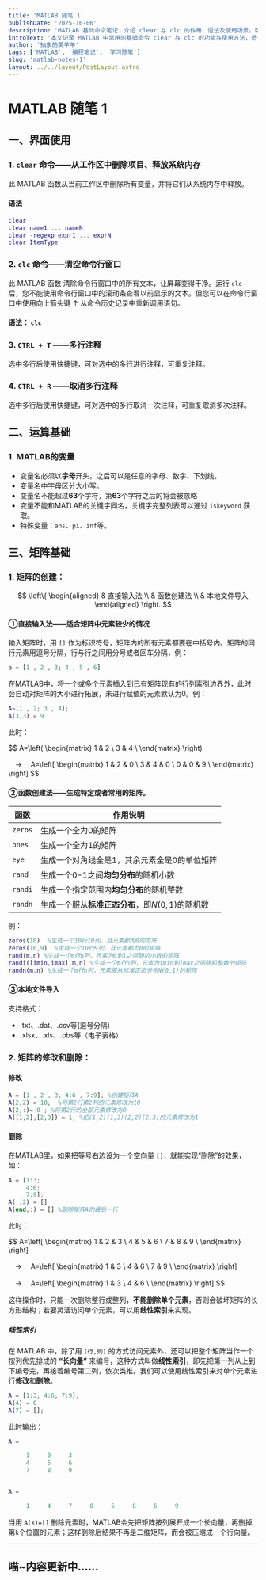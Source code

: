 ```yaml
---
title: 'MATLAB 随笔 1'
publishDate: '2025-10-06'
description: 'MATLAB 基础命令笔记：介绍 clear 与 clc 的作用、语法及使用场景，帮助初学者了解工作区与命令行的清理机制。'
introText: '本文记录 MATLAB 中常用的基础命令 clear 与 clc 的功能与使用方法，适合刚入门的同学作为日常学习随笔。'
author: '抽象的美羊羊'
tags: ['MATLAB', '编程笔记', '学习随笔'] 
slug: 'matlab-notes-1'
layout: ../../layout/PostLayout.astro
---
```







# MATLAB 随笔 1

## 一、界面使用

### 1. `clear` 命令——从工作区中删除项目、释放系统内存
此 MATLAB 函数从当前工作区中删除所有变量，并将它们从系统内存中释放。

#### 语法
```matlab
clear
clear name1 ... nameN
clear -regexp expr1 ... exprN
clear ItemType
```

### 2. `clc` 命令——清空命令行窗口

此 MATLAB 函数 清除命令行窗口中的所有文本，让屏幕变得干净。运行 `clc` 后，您不能使用命令行窗口中的滚动条查看以前显示的文本。但您可以在命令行窗口中使用向上箭头键 ↑ 从命令历史记录中重新调用语句。

#### 语法： `clc`

### 3. `CTRL + T` ——多行注释 
选中多行后使用快捷键，可对选中的多行进行注释，可重复注释。

### 4. `CTRL + R` ——取消多行注释 
选中多行后使用快捷键，可对选中的多行取消一次注释，可重复取消多次注释。

## 二、运算基础

### 1. MATLAB的变量
* 变量名必须以**字母**开头，之后可以是任意的字母、数字、下划线。
* 变量名中字母区分大小写。
* 变量名不能超过**63**个字符，第**63**个字符之后的将会被忽略
* 变量不能和MATLAB的关键字同名，关键字完整列表可以通过 `iskeyword` 获取。
* 特殊变量：`ans`、`pi`、`inf`等。

## 三、矩阵基础
    
### 1. 矩阵的创建：




$$
\left\{
\begin{aligned}
  & 直接输入法 \\
  & 函数创建法 \\
  & 本地文件导入
\end{aligned}
\right.
$$


#### ①直接输入法——适合矩阵中元素较少的情况 

输入矩阵时，用 `[]` 作为标识符号，矩阵内的所有元素都要在中括号内。矩阵的同行元素用逗号分隔，行与行之间用分号或者回车分隔，例：

```matlab
a = [1 , 2 , 3; 4 , 5 , 6]
```

在MATLAB中，将一个或多个元素插入到已有矩阵现有的行列索引边界外，此时会自动对矩阵的大小进行拓展，未进行赋值的元素默认为0。例：

```matlab
A=[1 , 2; 3 , 4];
A(3,3) = 9
```
此时：

$$
A=\left( \begin{matrix}
   1 & 2  \\
   3 & 4  \\
\end{matrix} \right)

　→　
A=\left[ \begin{matrix}
   1 & 2 & 0  \\
   3 & 4 & 0  \\
   0 & 0 & 9  \\
\end{matrix} \right]
$$

#### ②函数创建法——生成特定或者常用的矩阵。

| 函数    | 作用说明                                   |
| ------- | ----------------------------------------- |
|`zeros`|生成一个全为0的矩阵|
|`ones`|生成一个全为1的矩阵|
|`eye`|生成一个对角线全是1，其余元素全是0的单位矩阵|
|`rand`|生成一个0-1之间**均匀分布**的随机小数|
|`randi`|生成一个指定范围内**均匀分布**的随机整数|
|`randn`|生成一个服从**标准正态分布**，即$N(0,1)$的随机数|

例：

```matlab
zeros(10)  %生成一个10行10列，且元素都为0的方阵
zeros(10,9)  %生成一个10行9列，且元素都为0的矩阵
rand(m,n) %生成一个m行n列，元素为0到1之间随机小数的矩阵
randi([imin,imax],m,n) %生成一个m行n列，元素为imin到imax之间随机整数的矩阵
randn(m,n) %生成一个m行n列，元素服从标准正态分布N(0,1)的矩阵
```

#### ③本地文件导入

支持格式：

+ .txt、.dat、.csv等(逗号分隔)
+ .xlsx、.xls、.obs等（电子表格）



### 2. 矩阵的修改和删除：

#### 修改

```matlab
A = [1 , 2 , 3; 4:6 , 7:9]; %创建矩阵A
A(2,2) = 10;  %将第2行第2列的元素修改为10
A(2,:)= 0 ; %将第2行的全部元素修改为0
A([1,2];[2,3]) = 1; %把(1,2)(1,3)(2,2)(2,3)的元素修改为1
```

#### 删除

在MATLAB里，如果把等号右边设为一个空向量 `[]`，就能实现“删除”的效果，如：

```matlab
A = [1:3;
     4:6;
     7:9];
A(:,2) = []
A(end,:) = [] %删除矩阵A的最后一行
```

此时：

$$
A=\left[ \begin{matrix}
   1 & 2 & 3  \\
   4 & 5 & 6  \\
   7 & 8 & 9  \\
\end{matrix} \right]

　→　
A=\left[ \begin{matrix}
   1 & 3  \\
   4 & 6  \\
   7 & 9  \\
\end{matrix} \right]

　→　
A=\left[ \begin{matrix}
   1 & 3  \\
   4 & 6  \\
\end{matrix} \right]
$$

这样操作时，只能一次删除整行或整列，**不能删除单个元素**，否则会破坏矩阵的长方形结构；若要灵活访问单个元素，可以用**线性索引**来实现。

##### 线性索引

在 MATLAB 中，除了用 `(行,列)` 的方式访问元素外，还可以把整个矩阵当作一个按列优先排成的 **“长向量”** 来编号，这种方式叫做**线性索引**，即先把第一列从上到下编号完，再接着编号第二列，依次类推。我们可以使用线性索引来对单个元素进行**修改**和**删除**。

```matlab
A = [1:3; 4:6; 7:9];
A(4) = 0
A(7) = []; 
```

此时输出：

```matlab
A =

     1     0     3
     4     5     6
     7     8     9


A =

     1     4     7     0     5     8     6     9
```

当用 `A(k)=[]` 删除元素时，MATLAB会先把矩阵按列展开成一个长向量，再删掉第`k`个位置的元素；这样删除后结果不再是二维矩阵，而会被压缩成一个行向量。


---



## 喵~内容更新中……

